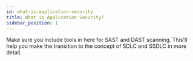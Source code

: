 ```yaml
---
id: what-is-application-security
title: What is Application Security?
sidebar_position: 1
---
```


Make sure you include tools in here for SAST and DAST scanning. This'll help you make the transition to the concept of SDLC and SSDLC in more detail.
